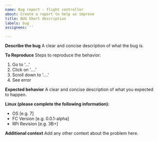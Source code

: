 ```yaml
---
name: Bug report - flight controller
about: Create a report to help us improve
title: BUG Short description
labels: bug
assignees: ''

---
```


**Describe the bug**
A clear and concise description of what the bug is.

**To Reproduce**
Steps to reproduce the behavior:
1. Go to '...'
2. Click on '....'
3. Scroll down to '....'
4. See error

**Expected behavior**
A clear and concise description of what you expected to happen.

**Linux (please complete the following information):**
 - OS [e.g. 7]  
 - FC Version [e.g. 0.0.1-alpha]  
 - RPi Revision [e.g. 3B+]

**Additional context**
Add any other context about the problem here.
